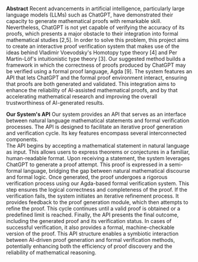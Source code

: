 **Abstract**
Recent advancements in artificial intelligence, particularly large language models (LLMs) such as ChatGPT, have demonstrated their capacity to generate mathematical proofs with remarkable skill. Nevertheless, ChatGPT is not yet capable of verifying the accuracy of its proofs, which presents a major obstacle to their integration into formal mathematical studies [2,5]. In order to solve this problem, this project aims to create an interactive proof verification system that makes use of the ideas behind Vladimir Voevodsky's Homotopy type theory [4] and Per Martin-Löf's intuitionistic type theory [3]. Our suggested method builds a framework in which the correctness of proofs produced by ChatGPT may be verified using a formal proof language, Agda [9]. The system features an API that lets ChatGPT and the formal proof environment interact, ensuring that proofs are both generated and validated. This integration aims to enhance the reliability of AI-assisted mathematical proofs, and by that accelerating mathematical research and improving the overall trustworthiness of AI-generated results.

**Our System's API**
Our system provides an API that serves as an interface between natural language mathematical statements and formal verification processes. The API is designed to facilitate an iterative proof generation and verification cycle. Its key features encompass several interconnected components.  
The API begins by accepting a mathematical statement in natural language as input. This allows users to express theorems or conjectures in a familiar, human-readable format. Upon receiving a statement, the system leverages ChatGPT to generate a proof attempt. This proof is expressed in a semi-formal language, bridging the gap between natural mathematical discourse and formal logic.
Once generated, the proof undergoes a rigorous verification process using our Agda-based formal verification system. This step ensures the logical correctness and completeness of the proof. If the verification fails, the system initiates an iterative refinement process. It provides feedback to the proof generation module, which then attempts to refine the proof. This cycle continues until a valid proof is obtained or a predefined limit is reached.
Finally, the API presents the final outcome, including the generated proof and its verification status. In cases of successful verification, it also provides a formal, machine-checkable version of the proof.
This API structure enables a symbiotic interaction between AI-driven proof generation and formal verification methods, potentially enhancing both the efficiency of proof discovery and the reliability of mathematical reasoning.
